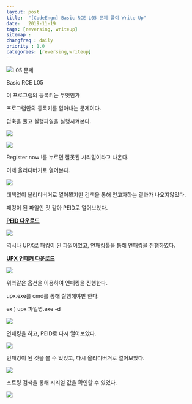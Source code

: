 ```yaml
---
layout: post
title:  "[CodeEngn] Basic RCE L05 문제 풀이 Write Up"
date:   2019-11-19
tags: [reversing, writeup]
sitemap :
changfreq : daily
priority : 1.0
categories: [reversing,writeup]
---
```


![L05 문제](https://img1.daumcdn.net/thumb/R1280x0/?scode=mtistory2&fname=https%3A%2F%2Fk.kakaocdn.net%2Fdn%2Frg3vp%2FbtqzS0dYUan%2FPPlw3n3CzVEmw1F4SrQCik%2Fimg.png)

Basic RCE L05

이 프로그램의 등록키는 무엇인가

프로그램안의 등록키를 알아내는 문제이다.

압축을 풀고 실행파일을 실행시켜본다.

![](https://img1.daumcdn.net/thumb/R1280x0/?scode=mtistory2&fname=https%3A%2F%2Fk.kakaocdn.net%2Fdn%2Flsalc%2FbtqzQsv8a48%2FvGdYhF3hcHB7YQBGz9mm0k%2Fimg.png)

![](https://img1.daumcdn.net/thumb/R1280x0/?scode=mtistory2&fname=https%3A%2F%2Fk.kakaocdn.net%2Fdn%2FxSJPT%2FbtqzRN7rhb0%2FKyCk4opAR6cHyMMjy2SHb1%2Fimg.png)

Register now !를 누르면 잘못된 시리얼이라고 나온다.

이제 올리디버거로 열어본다.

![](https://img1.daumcdn.net/thumb/R1280x0/?scode=mtistory2&fname=https%3A%2F%2Fk.kakaocdn.net%2Fdn%2FcxQbeY%2FbtqzSO5TBAS%2FU0I1yExUpN1SyoyjkrkxVK%2Fimg.png)

대책없이 올리디버거로 열어봤지만 검색을 통해 얻고자하는 결과가 나오지않았다.

패킹이 된 파일인 것 같아 PEID로 열어보았다.

<b><u>[PEID 다운로드](https://k.kakaocdn.net/dn/dl95Ap/btqzRNGmmkp/d7RxbjkDTD2Ovnijv50khk/PEiD.exe?attach=1&knm=tfile.exe)</b></u>

![](https://img1.daumcdn.net/thumb/R1280x0/?scode=mtistory2&fname=https%3A%2F%2Fk.kakaocdn.net%2Fdn%2FGlvaR%2FbtqzQ7kNe3z%2FTmjbsdfk4MZdgurMJWMbxK%2Fimg.png)

역시나 UPX로 패킹이 된 파일이었고, 언패킹툴을 통해 언패킹을 진행하였다.

<b><u>[UPX 언패커 다운로드](https://k.kakaocdn.net/dn/bHPGQZ/btqzSZF8lRX/omp3ic0jKjXUVRQFkgjIz1/upx.exe?attach=1&knm=tfile.exe)</b></u>

![](https://img1.daumcdn.net/thumb/R1280x0/?scode=mtistory2&fname=https%3A%2F%2Fk.kakaocdn.net%2Fdn%2FXPM5q%2FbtqzP4hZM0o%2FMTkmTvV5k7ywwbRbGkd06K%2Fimg.png)

위와같은 옵션을 이용하여 언패킹을 진행한다.

upx.exe를 cmd를 통해 실행해야만 한다.

ex ) upx 파일명.exe -d

![](https://img1.daumcdn.net/thumb/R1280x0/?scode=mtistory2&fname=https%3A%2F%2Fk.kakaocdn.net%2Fdn%2FbJ0EhP%2FbtqzQUMMnlT%2Fj20YbKDSVONWbSMr3CBYfk%2Fimg.png)

언패킹을 하고, PEID로 다시 열어보았다.

![](https://img1.daumcdn.net/thumb/R1280x0/?scode=mtistory2&fname=https%3A%2F%2Fk.kakaocdn.net%2Fdn%2F3gGkC%2FbtqzR2QTgIa%2Fk42DTtWj4GQrLk83xhQGrk%2Fimg.png)

언패킹이 된 것을 볼 수 있었고, 다시 올리디버거로 열어보았다.

![](https://img1.daumcdn.net/thumb/R1280x0/?scode=mtistory2&fname=https%3A%2F%2Fk.kakaocdn.net%2Fdn%2Fb5Cubg%2FbtqzR395CKr%2FM1RtHHxDFaGTPLchTaf2w0%2Fimg.png)

스트링 검색을 통해 시리얼 값을 확인할 수 있었다.

![](https://img1.daumcdn.net/thumb/R1280x0/?scode=mtistory2&fname=https%3A%2F%2Fk.kakaocdn.net%2Fdn%2FkUX71%2FbtqzTC415ae%2FgD2oMkBkpasrFqXofDXBSk%2Fimg.png)
